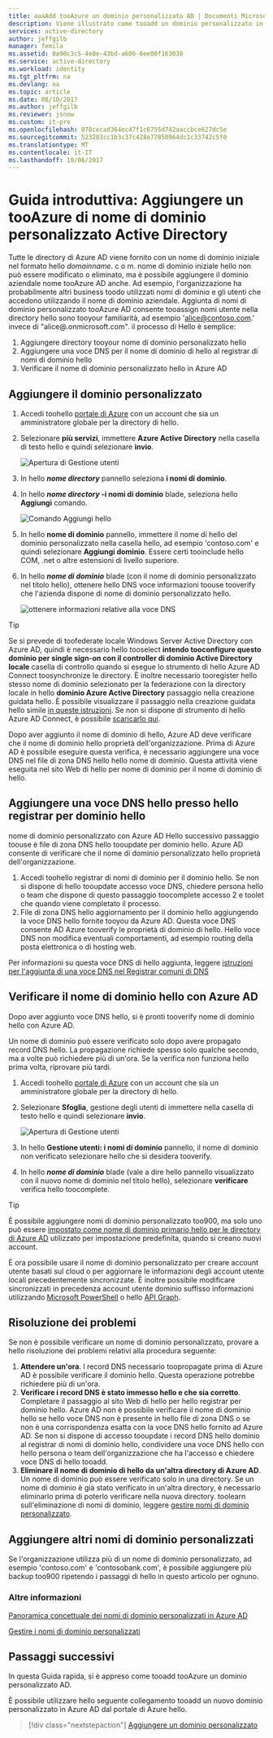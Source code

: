 ```yaml
---
title: aaaAdd tooAzure un dominio personalizzato AD | Documenti Microsoft
description: Viene illustrato come tooadd un dominio personalizzato in Azure Active Directory.
services: active-directory
author: jeffgilb
manager: femila
ms.assetid: 0a90c3c5-4e0e-43bd-a606-6ee00f163038
ms.service: active-directory
ms.workload: identity
ms.tgt_pltfrm: na
ms.devlang: na
ms.topic: article
ms.date: 08/10/2017
ms.author: jeffgilb
ms.reviewer: jsnow
ms.custom: it-pro
ms.openlocfilehash: 878cecad364ec47f1c6755d742aaccbce627dc5e
ms.sourcegitcommit: 523283cc1b3c37c428e77850964dc1c33742c5f0
ms.translationtype: MT
ms.contentlocale: it-IT
ms.lasthandoff: 10/06/2017
---
```

# <a name="quickstart-add-a-custom-domain-name-tooazure-active-directory"></a>Guida introduttiva: Aggiungere un tooAzure di nome di dominio personalizzato Active Directory

Tutte le directory di Azure AD viene fornito con un nome di dominio iniziale nel formato hello *domainname*. c o m. nome di dominio iniziale hello non può essere modificato o eliminato, ma è possibile aggiungere il dominio aziendale nome tooAzure AD anche. Ad esempio, l'organizzazione ha probabilmente altri business toodo utilizzati nomi di dominio e gli utenti che accedono utilizzando il nome di dominio aziendale. Aggiunta di nomi di dominio personalizzato tooAzure AD consente tooassign nomi utente nella directory hello sono tooyour familiarità, ad esempio 'alice@contoso.com.' invece di "alice@*<domain name>*.onmicrosoft.com". il processo di Hello è semplice:

1. Aggiungere directory tooyour nome di dominio personalizzato hello
2. Aggiungere una voce DNS per il nome di dominio di hello al registrar di nomi di dominio hello
3. Verificare il nome di dominio personalizzato hello in Azure AD

## <a name="add-your-custom-domain"></a>Aggiungere il dominio personalizzato
1. Accedi toohello [portale di Azure](https://portal.azure.com) con un account che sia un amministratore globale per la directory di hello.
2. Selezionare **più servizi**, immettere **Azure Active Directory** nella casella di testo hello e quindi selezionare **invio**.
   
   ![Apertura di Gestione utenti](./media/active-directory-domains-add-azure-portal/user-management.png)
3. In hello ***nome directory*** pannello seleziona **i nomi di dominio**.
4. In hello  ***nome directory* -i nomi di dominio** blade, seleziona hello **Aggiungi** comando.
   
   ![Comando Aggiungi hello](./media/active-directory-domains-add-azure-portal/add-command.png)
5. In hello **nome di dominio** pannello, immettere il nome di hello del dominio personalizzato nella casella hello, ad esempio 'contoso.com' e quindi selezionare **Aggiungi dominio**. Essere certi tooinclude hello COM, .net o altre estensioni di livello superiore.
6. In hello ***nome di dominio*** blade (con il nome di dominio personalizzato nel titolo hello), ottenere hello DNS voce informazioni toouse tooverify che l'azienda dispone di nome di dominio personalizzato hello.
   
   ![ottenere informazioni relative alla voce DNS](./media/active-directory-domains-add-azure-portal/get-dns-info.png)

> [!TIP]
> Se si prevede di toofederate locale Windows Server Active Directory con Azure AD, quindi è necessario hello tooselect **intendo tooconfigure questo dominio per single sign-on con il controller di dominio Active Directory locale** casella di controllo quando si esegue lo strumento di hello Azure AD Connect toosynchronize le directory. È inoltre necessario tooregister hello stesso nome di dominio selezionato per la federazione con la directory locale in hello **dominio Azure Active Directory** passaggio nella creazione guidata hello. È possibile visualizzare il passaggio nella creazione guidata hello simile [in queste istruzioni](./connect/active-directory-aadconnect-get-started-custom.md#verify-the-azure-ad-domain-selected-for-federation). Se non si dispone di strumento di hello Azure AD Connect, è possibile [scaricarlo qui](http://go.microsoft.com/fwlink/?LinkId=615771).

Dopo aver aggiunto il nome di dominio di hello, Azure AD deve verificare che il nome di dominio hello proprietà dell'organizzazione. Prima di Azure AD è possibile eseguire questa verifica, è necessario aggiungere una voce DNS nel file di zona DNS hello hello nome di dominio. Questa attività viene eseguita nel sito Web di hello per nome di dominio per il nome di dominio di hello.

## <a name="add-hello-dns-entry-at-hello-domain-name-registrar-for-hello-domain"></a>Aggiungere una voce DNS hello presso hello registrar per dominio hello
nome di dominio personalizzato con Azure AD Hello successivo passaggio toouse è file di zona DNS hello tooupdate per dominio hello. Azure AD consente di verificare che il nome di dominio personalizzato hello proprietà dell'organizzazione.

1. Accedi toohello registrar di nomi di dominio per il dominio hello. Se non si dispone di hello tooupdate accesso voce DNS, chiedere persona hello o team che dispone di questo passaggio toocomplete accesso 2 e toolet che quando viene completato il processo.
2. File di zona DNS hello aggiornamento per il dominio hello aggiungendo la voce DNS hello fornite tooyou da Azure AD. Questa voce DNS consente AD Azure tooverify le proprietà di dominio di hello. Hello voce DNS non modifica eventuali comportamenti, ad esempio routing della posta elettronica o di hosting web.

Per informazioni su questa voce DNS di hello aggiunta, leggere [istruzioni per l'aggiunta di una voce DNS nel Registrar comuni di DNS](https://support.office.com/article/Create-DNS-records-for-Office-365-when-you-manage-your-DNS-records-b0f3fdca-8a80-4e8e-9ef3-61e8a2a9ab23/)

## <a name="verify-hello-domain-name-with-azure-ad"></a>Verificare il nome di dominio hello con Azure AD
Dopo aver aggiunto voce DNS hello, si è pronti tooverify nome di dominio hello con Azure AD.

Un nome di dominio può essere verificato solo dopo avere propagato record DNS hello. La propagazione richiede spesso solo qualche secondo, ma a volte può richiedere più di un'ora. Se la verifica non funziona hello prima volta, riprovare più tardi.

1. Accedi toohello [portale di Azure](https://portal.azure.com) con un account che sia un amministratore globale per la directory di hello.
2. Selezionare **Sfoglia**, gestione degli utenti di immettere nella casella di testo hello e quindi selezionare **invio**.
   
   ![Apertura di Gestione utenti](./media/active-directory-domains-add-azure-portal/user-management.png)
3. In hello **Gestione utenti: i nomi di dominio** pannello, il nome di dominio non verificato selezionare hello che si desidera tooverify.
4. In hello ***nome di dominio*** blade (vale a dire hello pannello visualizzato con il nuovo nome di dominio nel titolo hello), selezionare **verificare** verifica hello toocomplete.

> [!TIP]
> È possibile aggiungere nomi di dominio personalizzato too900, ma solo uno può essere [impostato come nome di dominio primario hello per le directory di Azure AD](active-directory-domains-manage-azure-portal.md#set-the-primary-domain-name-for-your-azure-ad-directory) utilizzato per impostazione predefinita, quando si creano nuovi account.

È ora possibile usare il nome di dominio personalizzato per creare account utente basati sul cloud o per aggiornare le informazioni degli account utente locali precedentemente sincronizzate. È inoltre possibile modificare sincronizzati in precedenza account utente dominio suffisso informazioni utilizzando [Microsoft PowerShell](https://msdn.microsoft.com/library/azure/e1ef403f-3347-4409-8f46-d72dafa116e0#BKMK_ManageDomains) o hello [API Graph](https://msdn.microsoft.com/Library/Azure/Ad/Graph/api/domains-operations).

## <a name="troubleshooting"></a>Risoluzione dei problemi
Se non è possibile verificare un nome di dominio personalizzato, provare a hello risoluzione dei problemi relativi alla procedura seguente:

1. **Attendere un'ora**. I record DNS necessario toopropagate prima di Azure AD è possibile verificare il dominio hello. Questa operazione potrebbe richiedere più di un'ora.
2. **Verificare i record DNS è stato immesso hello e che sia corretto**. Completare il passaggio al sito Web di hello per hello registrar per dominio hello. Azure AD non è possibile verificare il nome di dominio hello se hello voce DNS non è presente in hello file di zona DNS o se non è una corrispondenza esatta con la voce DNS hello fornito ad Azure AD. Se non si dispone di accesso tooupdate i record DNS hello dominio al registrar di nomi di dominio hello, condividere una voce DNS hello con hello persona o team dell'organizzazione che ha l'accesso e chiedere voce DNS di hello tooadd.
3. **Eliminare il nome di dominio di hello da un'altra directory di Azure AD**. Un nome di dominio può essere verificato solo in una directory. Se un nome di dominio è già stato verificato in un'altra directory, è necessario eliminarlo prima di poterlo verificare nella nuova directory. toolearn sull'eliminazione di nomi di dominio, leggere [gestire nomi di dominio personalizzato](active-directory-domains-manage-azure-portal.md).    

## <a name="add-more-custom-domain-names"></a>Aggiungere altri nomi di dominio personalizzati
Se l'organizzazione utilizza più di un nome di dominio personalizzato, ad esempio 'contoso.com' e 'contosobank.com', è possibile aggiungere più backup too900 ripetendo i passaggi di hello in questo articolo per ognuno.

### <a name="learn-more"></a>Altre informazioni
[Panoramica concettuale dei nomi di dominio personalizzati in Azure AD](active-directory-add-domain-concepts.md)

[Gestire i nomi di dominio personalizzati](active-directory-domains-manage-azure-portal.md)


## <a name="next-steps"></a>Passaggi successivi
In questa Guida rapida, si è appreso come tooadd tooAzure un dominio personalizzato AD. 

È possibile utilizzare hello seguente collegamento tooadd un nuovo dominio personalizzato in Azure AD dal portale di Azure hello.

> [!div class="nextstepaction"]
> [Aggiungere un dominio personalizzato](https://aad.portal.azure.com/#blade/Microsoft_AAD_IAM/ActiveDirectoryMenuBlade/QuickStart) 